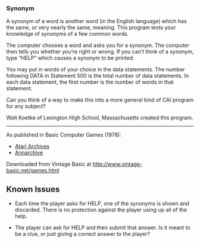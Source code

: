 ### Synonym

A synonym of a word is another word (in the English language) which has the same, or very nearly the same, meaning. This program tests your knowledge of synonyms of a few common words.

The computer chooses a word and asks you for a synonym. The computer then tells you whether you’re right or wrong. If you can’t think of a synonym, type “HELP” which causes a synonym to be printed.

You may put in words of your choice in the data statements. The number following DATA in Statement 500 is the total number of data statements. In each data statement, the first number is the number of words in that statement.

Can you think of a way to make this into a more general kind of CAI program for any subject?

Walt Koetke of Lexington High School, Massachusetts created this program.

---

As published in Basic Computer Games (1978):
- [Atari Archives](https://www.atariarchives.org/basicgames/showpage.php?page=164)
- [Annarchive](https://annarchive.com/files/Basic_Computer_Games_Microcomputer_Edition.pdf#page=179)

Downloaded from Vintage Basic at
http://www.vintage-basic.net/games.html


## Known Issues

 - Each time the player asks for HELP, one of the synonyms is shown
   and discarded. There is no protection against the player using up
   all of the help.

 - The player can ask for HELP and then submit that answer. Is it
   meant to be a clue, or just giving a correct answer to the player?

